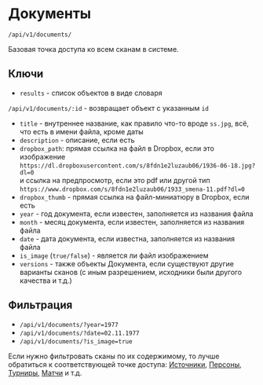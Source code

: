 # Документы

`/api/v1/documents/`

Базовая точка доступа ко всем сканам в системе.

## Ключи

- `results` - список объектов в виде словаря

`/api/v1/documents/:id` - возвращает объект с указанным `id`

- `title` - внутреннее название, как правило что-то вроде `ss.jpg`, всё, что
 есть в имени файла, кроме даты
- `description` - описание, если есть
- `dropbox_path`: прямая ссылка на файл в Dropbox, если это изображение
`https://dl.dropboxusercontent.com/s/8fdn1e2luzaub06/1936-06-18.jpg?dl=0` \
 и ссылка на предпросмотр, если это pdf или другой тип
`https://www.dropbox.com/s/8fdn1e2luzaub06/1933_smena-11.pdf?dl=0`
- `dropbox_thumb` - прямая ссылка на файл-миниатюру в Dropbox, если есть
- `year` - год документа, если известен, заполняется из названия файла
- `month` - месяц документа, если известен, заполняется из названия файла
- `date` - дата документа, если известна, заполняется из названия файла
- `is_image` (`true/false`) - является ли файл изображением
- `versions` - также объекты Документа, если существуют другие варианты
сканов (с иным разрешением, исходники были другого качества и т.д.)

## Фильтрация

- `/api/v1/documents/?year=1977`
- `/api/v1/documents/?date=02.11.1977`
- `/api/v1/documents/?is_image=true`

Если нужно фильтровать сканы по их содержимому, то лучше обратиться к
соответствующей точке доступа: [Источники](issues.md), [Персоны](persons.md),
[Турниры](tournaments.md), [Матчи](matches.md) и т.д.
